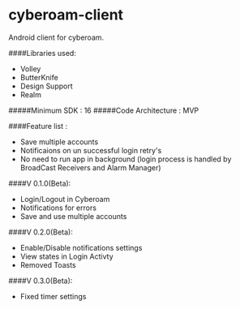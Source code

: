 # cyberoam-client
Android client for cyberoam.

####Libraries used:
* Volley
* ButterKnife
* Design Support
* Realm

#####Minimum SDK : 16
#####Code Architecture : MVP

####Feature list :
* Save multiple accounts
* Notificaions on un successful login retry's
* No need to run app in background (login process is handled by BroadCast Receivers and Alarm Manager)


####V 0.1.0(Beta):
* Login/Logout in Cyberoam
* Notifications for errors
* Save and use multiple accounts

####V 0.2.0(Beta):
* Enable/Disable notifications settings
* View states in Login Activty
* Removed Toasts

####V 0.3.0(Beta):
* Fixed timer settings
